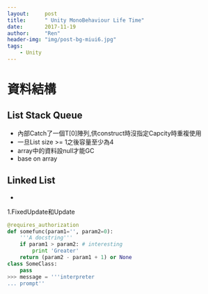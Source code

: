 ```yaml
---
layout:     post
title:      " Unity MonoBehaviour Life Time"
date:       2017-11-19
author:     "Ren"
header-img: "img/post-bg-miui6.jpg"
tags:
    - Unity
---
```


# 資料結構

## List Stack Queue
* 內部Catch了一個T[0]陣列,供construct時沒指定Capcity時重複使用
* 一旦List size >= 1之後容量至少為4
* array中的資料設null才能GC
* base on array

## Linked List
* 

1.FixedUpdate和Update

``` python
@requires_authorization
def somefunc(param1='', param2=0):
    '''A docstring'''
    if param1 > param2: # interesting
        print 'Greater'
    return (param2 - param1 + 1) or None
class SomeClass:
    pass
>>> message = '''interpreter
... prompt''
```